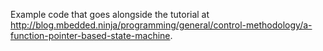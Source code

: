 Example code that goes alongside the tutorial at http://blog.mbedded.ninja/programming/general/control-methodology/a-function-pointer-based-state-machine.